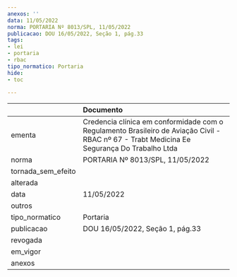 ```yaml
---
anexos: ''
data: 11/05/2022
norma: PORTARIA Nº 8013/SPL, 11/05/2022
publicacao: DOU 16/05/2022, Seção 1, pág.33
tags:
- lei
- portaria
- rbac
tipo_normatico: Portaria
hide: 
- toc 
 
---
```


|                    | Documento                                                                                                                                   |
|:-------------------|:--------------------------------------------------------------------------------------------------------------------------------------------|
| ementa             | Credencia clínica em conformidade com o Regulamento Brasileiro de Aviação Civil - RBAC nº 67 - Trabt Medicina Ee Segurança Do Trabalho Ltda |
| norma              | PORTARIA Nº 8013/SPL, 11/05/2022                                                                                                            |
| tornada_sem_efeito |                                                                                                                                             |
| alterada           |                                                                                                                                             |
| data               | 11/05/2022                                                                                                                                  |
| outros             |                                                                                                                                             |
| tipo_normatico     | Portaria                                                                                                                                    |
| publicacao         | DOU 16/05/2022, Seção 1, pág.33                                                                                                             |
| revogada           |                                                                                                                                             |
| em_vigor           |                                                                                                                                             |
| anexos             |                                                                                                                                             |